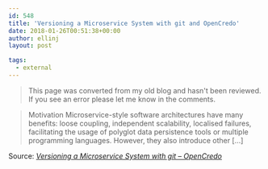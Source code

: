```yaml
---
id: 548
title: 'Versioning a Microservice System with git and OpenCredo'
date: 2018-01-26T00:51:38+00:00
author: ellinj
layout: post

tags:
  - external
---
```


>This page was converted from my old blog and hasn't been reviewed. If you see an error please let me know in the comments.

> Motivation Microservice-style software architectures have many benefits: loose coupling, independent scalability, localised failures, facilitating the usage of polyglot data persistence tools or multiple programming languages. However, they also introduce other […]

Source: _[Versioning a Microservice System with git &#8211; OpenCredo](https://opencredo.com/versioning-a-microservice-system-with-git/)_